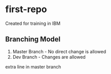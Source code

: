 # first-repo
Created for training in IBM

## Branching Model

1. Master Branch - No direct change is allowed
2. Dev Branch - Changes are allowed

extra line in master branch
